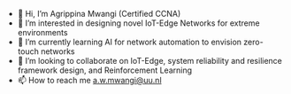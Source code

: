- 👋 Hi, I’m Agrippina Mwangi (Certified CCNA)
- 👀 I’m interested in designing novel IoT-Edge Networks for extreme environments
- 🌱 I’m currently learning AI for network automation to envision zero-touch networks
- 💞️ I’m looking to collaborate on IoT-Edge, system reliability and resilience framework design, and Reinforcement Learning
- 📫 How to reach me a.w.mwangi@uu.nl

<!---
PinaPhD/PinaPhD is a ✨ special ✨ repository because its `README.md` (this file) appears on your GitHub profile.
You can click the Preview link to take a look at your changes.
--->

